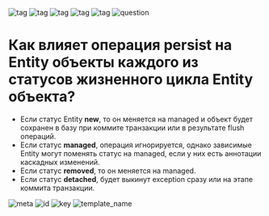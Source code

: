 ![tag](https://img.shields.io/badge/language-java-red.svg)   ![tag](https://img.shields.io/badge/jdk-1.8-blue.svg)     ![tag](https://img.shields.io/badge/level-L1-green.svg)     ![tag](https://img.shields.io/badge/topic-JPA-green.svg)      ![tag](https://img.shields.io/badge/locale-ru-green.svg)     ![question](https://img.shields.io/badge/-question-grey.svg) 

# Как влияет операция persist на Entity объекты каждого из статусов жизненного цикла Entity объекта?
> 
* Если статус Entity **new**, то он меняется на managed и объект будет сохранен в базу при коммите транзакции или в результате flush операций.
* Если статус **managed**, операция игнорируется, однако зависимые Entity могут поменять статус на managed, если у них есть аннотации каскадных изменений.
* Если статус **removed**, то он меняется на managed.
* Если статус **detached**, будет выкинут exception сразу или на этапе коммита транзакции.

![meta](https://img.shields.io/badge/_meta-red.svg)    ![id](https://img.shields.io/badge/_id-null-red.svg)    ![key](https://img.shields.io/badge/key-22c6bd811392459fa10f14dcf6c2b583-yellow.svg)    ![template_name](https://img.shields.io/badge/simple_question-v.0.1-yellow.svg)
